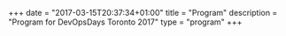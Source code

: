 +++
date = "2017-03-15T20:37:34+01:00"
title = "Program"
description = "Program for DevOpsDays Toronto 2017"
type = "program"
+++
